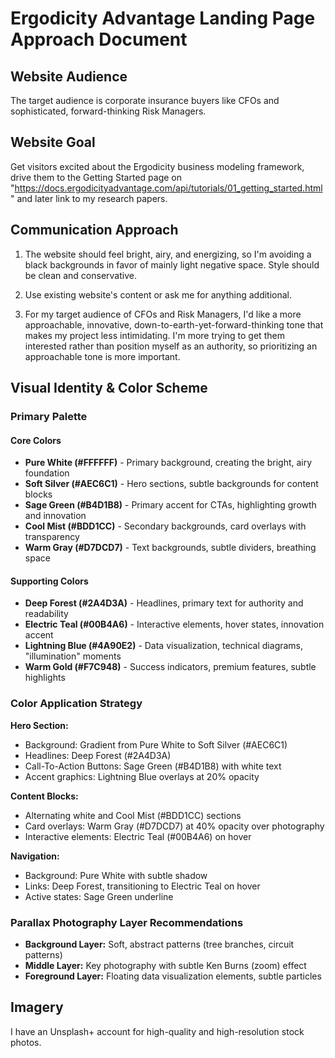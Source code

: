 # Ergodicity Advantage Landing Page Approach Document

## Website Audience

The target audience is corporate insurance buyers like CFOs and sophisticated, forward-thinking Risk Managers.

## Website Goal

Get visitors excited about the Ergodicity business modeling framework, drive them to the Getting Started page on "https://docs.ergodicityadvantage.com/api/tutorials/01_getting_started.html" and later link to my research papers.

## Communication Approach

1. The website should feel bright, airy, and energizing, so I'm avoiding a black backgrounds in favor of mainly light negative space. Style should be clean and conservative.

2. Use existing website's content or ask me for anything additional.

3. For my target audience of CFOs and Risk Managers, I'd like a more approachable, innovative, down-to-earth-yet-forward-thinking tone that makes my project less intimidating. I'm more trying to get them interested rather than position myself as an authority, so prioritizing an approachable tone is more important.

## Visual Identity & Color Scheme

### Primary Palette

#### Core Colors
- **Pure White (#FFFFFF)** - Primary background, creating the bright, airy foundation
- **Soft Silver (#AEC6C1)** - Hero sections, subtle backgrounds for content blocks
- **Sage Green (#B4D1B8)** - Primary accent for CTAs, highlighting growth and innovation
- **Cool Mist (#BDD1CC)** - Secondary backgrounds, card overlays with transparency
- **Warm Gray (#D7DCD7)** - Text backgrounds, subtle dividers, breathing space

#### Supporting Colors
- **Deep Forest (#2A4D3A)** - Headlines, primary text for authority and readability
- **Electric Teal (#00B4A6)** - Interactive elements, hover states, innovation accent
- **Lightning Blue (#4A90E2)** - Data visualization, technical diagrams, "illumination" moments
- **Warm Gold (#F7C948)** - Success indicators, premium features, subtle highlights

### Color Application Strategy

**Hero Section:**
- Background: Gradient from Pure White to Soft Silver (#AEC6C1)
- Headlines: Deep Forest (#2A4D3A)
- Call-To-Action Buttons: Sage Green (#B4D1B8) with white text
- Accent graphics: Lightning Blue overlays at 20% opacity

**Content Blocks:**
- Alternating white and Cool Mist (#BDD1CC) sections
- Card overlays: Warm Gray (#D7DCD7) at 40% opacity over photography
- Interactive elements: Electric Teal (#00B4A6) on hover

**Navigation:**
- Background: Pure White with subtle shadow
- Links: Deep Forest, transitioning to Electric Teal on hover
- Active states: Sage Green underline

### Parallax Photography Layer Recommendations
- **Background Layer:** Soft, abstract patterns (tree branches, circuit patterns)
- **Middle Layer:** Key photography with subtle Ken Burns (zoom) effect
- **Foreground Layer:** Floating data visualization elements, subtle particles

## Imagery

I have an Unsplash+ account for high-quality and high-resolution stock photos.
